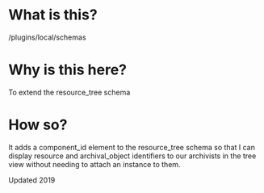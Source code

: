 # What is this?

/plugins/local/schemas

# Why is this here?

To extend the resource_tree schema

# How so?

It adds a component_id element to the resource_tree schema so that I can display resource and archival_object identifiers to our archivists in the tree view without needing to attach an instance to them.

Updated 2019